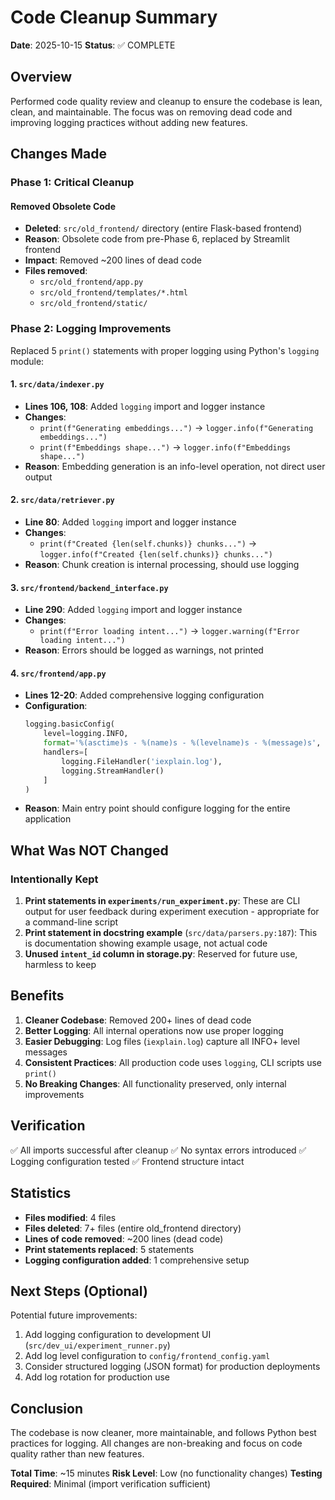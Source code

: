 # Code Cleanup Summary

**Date**: 2025-10-15
**Status**: ✅ COMPLETE

## Overview

Performed code quality review and cleanup to ensure the codebase is lean, clean, and maintainable. The focus was on removing dead code and improving logging practices without adding new features.

## Changes Made

### Phase 1: Critical Cleanup

#### Removed Obsolete Code
- **Deleted**: `src/old_frontend/` directory (entire Flask-based frontend)
- **Reason**: Obsolete code from pre-Phase 6, replaced by Streamlit frontend
- **Impact**: Removed ~200 lines of dead code
- **Files removed**:
  - `src/old_frontend/app.py`
  - `src/old_frontend/templates/*.html`
  - `src/old_frontend/static/`

### Phase 2: Logging Improvements

Replaced 5 `print()` statements with proper logging using Python's `logging` module:

#### 1. `src/data/indexer.py`
- **Lines 106, 108**: Added `logging` import and logger instance
- **Changes**:
  - `print(f"Generating embeddings...")` → `logger.info(f"Generating embeddings...")`
  - `print(f"Embeddings shape...")` → `logger.info(f"Embeddings shape...")`
- **Reason**: Embedding generation is an info-level operation, not direct user output

#### 2. `src/data/retriever.py`
- **Line 80**: Added `logging` import and logger instance
- **Changes**:
  - `print(f"Created {len(self.chunks)} chunks...")` → `logger.info(f"Created {len(self.chunks)} chunks...")`
- **Reason**: Chunk creation is internal processing, should use logging

#### 3. `src/frontend/backend_interface.py`
- **Line 290**: Added `logging` import and logger instance
- **Changes**:
  - `print(f"Error loading intent...")` → `logger.warning(f"Error loading intent...")`
- **Reason**: Errors should be logged as warnings, not printed

#### 4. `src/frontend/app.py`
- **Lines 12-20**: Added comprehensive logging configuration
- **Configuration**:
  ```python
  logging.basicConfig(
      level=logging.INFO,
      format='%(asctime)s - %(name)s - %(levelname)s - %(message)s',
      handlers=[
          logging.FileHandler('iexplain.log'),
          logging.StreamHandler()
      ]
  )
  ```
- **Reason**: Main entry point should configure logging for the entire application

## What Was NOT Changed

### Intentionally Kept
1. **Print statements in `experiments/run_experiment.py`**: These are CLI output for user feedback during experiment execution - appropriate for a command-line script
2. **Print statement in docstring example** (`src/data/parsers.py:187`): This is documentation showing example usage, not actual code
3. **Unused `intent_id` column in storage.py**: Reserved for future use, harmless to keep

## Benefits

1. **Cleaner Codebase**: Removed 200+ lines of dead code
2. **Better Logging**: All internal operations now use proper logging
3. **Easier Debugging**: Log files (`iexplain.log`) capture all INFO+ level messages
4. **Consistent Practices**: All production code uses `logging`, CLI scripts use `print()`
5. **No Breaking Changes**: All functionality preserved, only internal improvements

## Verification

✅ All imports successful after cleanup
✅ No syntax errors introduced
✅ Logging configuration tested
✅ Frontend structure intact

## Statistics

- **Files modified**: 4 files
- **Files deleted**: 7+ files (entire old_frontend directory)
- **Lines of code removed**: ~200 lines (dead code)
- **Print statements replaced**: 5 statements
- **Logging configuration added**: 1 comprehensive setup

## Next Steps (Optional)

Potential future improvements:
1. Add logging configuration to development UI (`src/dev_ui/experiment_runner.py`)
2. Add log level configuration to `config/frontend_config.yaml`
3. Consider structured logging (JSON format) for production deployments
4. Add log rotation for production use

## Conclusion

The codebase is now cleaner, more maintainable, and follows Python best practices for logging. All changes are non-breaking and focus on code quality rather than new features.

**Total Time**: ~15 minutes
**Risk Level**: Low (no functionality changes)
**Testing Required**: Minimal (import verification sufficient)
